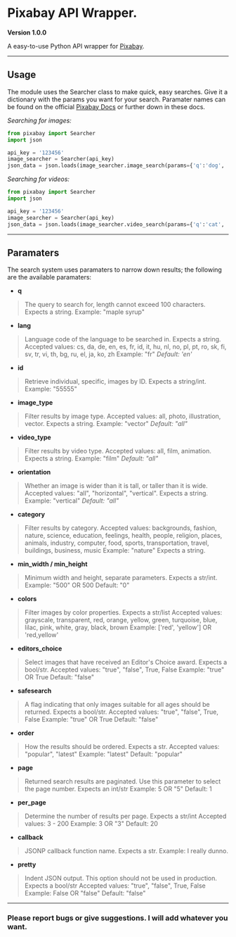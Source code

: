 # Pixabay API Wrapper.

**Version 1.0.0**

A easy-to-use Python API wrapper for [Pixabay](https://pixabay.com/api/docs/).

---

## Usage
The module uses the Searcher class to make quick, easy searches. Give it a dictionary with the params you want for your search.
Paramater names can be found on the official [Pixabay Docs](https://pixabay.com/api/docs/) or further down in these docs.

*Searching for images:*
```py
from pixabay import Searcher
import json

api_key = '123456'
image_searcher = Searcher(api_key)
json_data = json.loads(image_searcher.image_search(params={'q':'dog', 'editors_choice': True}).text)
```

*Searching for videos:*
```py
from pixabay import Searcher
import json

api_key = '123456'
image_searcher = Searcher(api_key)
json_data = json.loads(image_searcher.video_search(params={'q':'cat', 'video_type': 'animation'}).text)
```
---
## Paramaters
The search system uses paramaters to narrow down results; the following are the available paramaters:

- **q** 
> The query to search for, length cannot exceed 100 characters. Expects a string.
Example: "maple syrup"

- **lang**
> Language code of the language to be searched in. Expects a string.
Accepted values: cs, da, de, en, es, fr, id, it, hu, nl, no, pl, pt, ro, sk, fi, sv, tr, vi, th, bg, ru, el, ja, ko, zh
Example: "fr"
*Default: 'en'*

- **id**
> Retrieve individual, specific, images by ID. Expects a string/int.
Example: "55555"

- **image_type**
> Filter results by image type.
Accepted values: all, photo, illustration, vector. Expects a string.
Example: "vector"
*Default: "all"*

- **video_type**
> Filter results by video type.
Accepted values: all, film, animation. Expects a string.
Example: "film"
*Default: "all"*

- **orientation**
> Whether an image is wider than it is tall, or taller than it is wide.
Accepted values: "all", "horizontal", "vertical". Expects a string.
Example: "vertical"
*Default: "all"*

- **category**
> Filter results by category.
Accepted values: backgrounds, fashion, nature, science, education, feelings, health, people, religion, places, animals, industry, computer, food, sports, transportation, travel, buildings, business, music
Example: "nature"
Expects a string.

- **min_width / min_height**
> Minimum width and height, separate parameters. Expects a str/int.
Example: "500" OR 500
Default: "0"

- **colors**
> Filter images by color properties. Expects a str/list
Accepted values: grayscale, transparent, red, orange, yellow, green, turquoise, blue, lilac, pink, white, gray, black, brown
Example: ['red', 'yellow'] OR 'red,yellow'

- **editors_choice**
> Select images that have received an Editor's Choice award. Expects a bool/str.
Accepted values: "true", "false", True, False
Example: "true" OR True
Default: "false"

- **safesearch**
> A flag indicating that only images suitable for all ages should be returned. Expects a bool/str.
Accepted values: "true", "false", True, False
Example: "true" OR True
Default: "false"

- **order**
> How the results should be ordered. Expects a str.
Accepted values: "popular", "latest"
Example: "latest"
Default: "popular"

- **page**
> Returned search results are paginated. Use this parameter to select the page number. Expects an int/str
Example: 5 OR "5"
Default: 1

- **per_page**
> Determine the number of results per page. Expects a str/int
Accepted values: 3 - 200
Example: 3 OR "3"
Default: 20

- **callback**
> JSONP callback function name. Expects a str.
Example: I really dunno.

- **pretty**
> Indent JSON output. This option should not be used in production. Expects a bool/str
Accepted values: "true", "false", True, False 
Example: False OR "false"
Default: "false"

---
### Please report bugs or give suggestions. I will add whatever you want.
